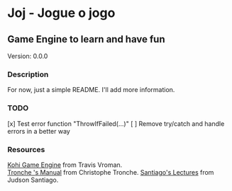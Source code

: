 # Joj - Jogue o jogo

## Game Engine to learn and have fun

Version: 0.0.0

### Description

For now, just a simple README.
I'll add more information.

### TODO

[x] Test error function "ThrowIfFailed(...)"
[ ] Remove try/catch and handle errors in a better way

### Resources

[Kohi Game Engine](https://github.com/travisvroman/kohi.git) from Travis Vroman.  
[Tronche 's Manual](https://tronche.com/gui/x/xlib/) from Christophe Tronche.
[Santiago's Lectures](https://github.com/JudsonSS) from Judson Santiago.